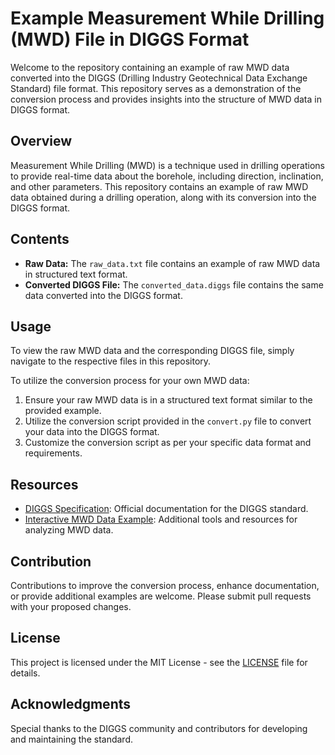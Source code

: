 # Example Measurement While Drilling (MWD) File in DIGGS Format

Welcome to the repository containing an example of raw MWD data converted into the DIGGS (Drilling Industry Geotechnical Data Exchange Standard) file format. This repository serves as a demonstration of the conversion process and provides insights into the structure of MWD data in DIGGS format.

## Overview

Measurement While Drilling (MWD) is a technique used in drilling operations to provide real-time data about the borehole, including direction, inclination, and other parameters. This repository contains an example of raw MWD data obtained during a drilling operation, along with its conversion into the DIGGS format.

## Contents

- **Raw Data:** The `raw_data.txt` file contains an example of raw MWD data in structured text format.
- **Converted DIGGS File:** The `converted_data.diggs` file contains the same data converted into the DIGGS format.

## Usage

To view the raw MWD data and the corresponding DIGGS file, simply navigate to the respective files in this repository.

To utilize the conversion process for your own MWD data:
1. Ensure your raw MWD data is in a structured text format similar to the provided example.
2. Utilize the conversion script provided in the `convert.py` file to convert your data into the DIGGS format.
3. Customize the conversion script as per your specific data format and requirements.

## Resources

- [DIGGS Specification](https://www.diggsml.org/): Official documentation for the DIGGS standard.
- [Interactive MWD Data Example](https://geoprojectportals.com/project_portal/file_manager/SEQ/SEQ-Example/MWD-1/download/3_11_HANOVER_QUARTER_2023/soil_summary.html/): Additional tools and resources for analyzing MWD data.

## Contribution

Contributions to improve the conversion process, enhance documentation, or provide additional examples are welcome. Please submit pull requests with your proposed changes.

## License

This project is licensed under the MIT License - see the [LICENSE](LICENSE) file for details.

## Acknowledgments

Special thanks to the DIGGS community and contributors for developing and maintaining the standard.
